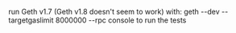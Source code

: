 run Geth v1.7 (Geth v1.8 doesn't seem to work) with:
geth --dev --targetgaslimit 8000000 --rpc console
to run the tests
